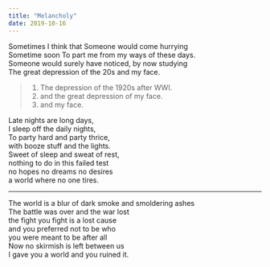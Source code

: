 ```yaml
---
title: "Melancholy"
date: 2019-10-16
---
```


Sometimes I think that Someone would come hurrying  
Sometime soon To part me from my ways of these days.  
Someone would surely have noticed, by now studying  
The great depression of the 20s and my face.

> 1. The depression of the 1920s after WWI. 
> 2. and the great depression of my face. 
> 3. and my face.

Late nights are long days,  
I sleep off the daily nights,  
To party hard and party thrice,  
with booze stuff and the lights.  
Sweet of sleep and sweat of rest,  
nothing to do in this failed test  
no hopes no dreams no desires  
a world where no one tires.

---

The world is a blur of dark smoke and smoldering ashes  
The battle was over and the war lost  
the fight you fight is a lost cause  
and you preferred not to be who  
you were meant to be after all  
Now no skirmish is left between us  
I gave you a world and you ruined it.

